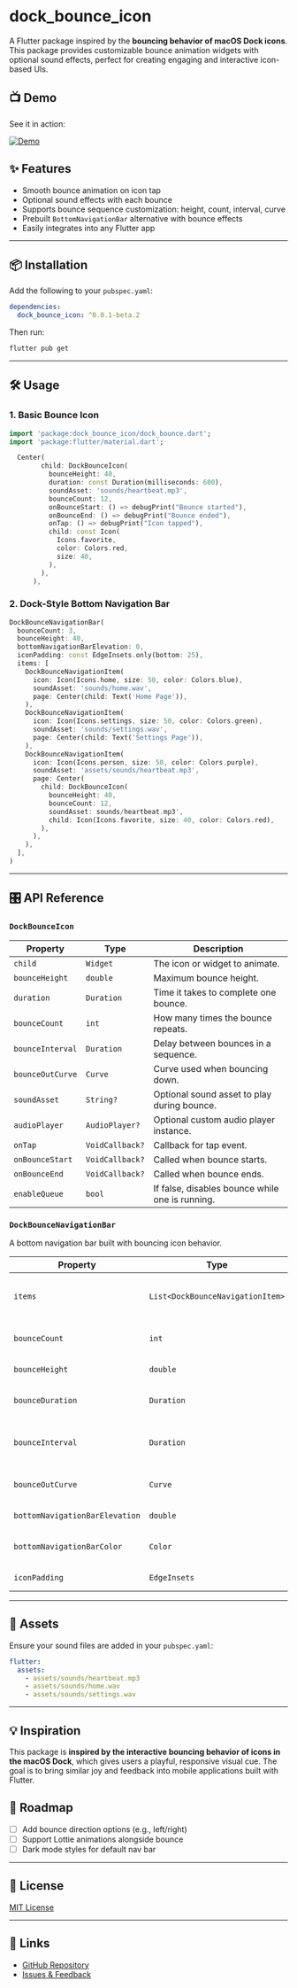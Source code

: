 # dock_bounce_icon

A Flutter package inspired by the **bouncing behavior of macOS Dock icons**. This package provides customizable bounce animation widgets with optional sound effects, perfect for creating engaging and interactive icon-based UIs.



## 📺 Demo

See it in action:

[![Demo](https://img.youtube.com/vi/2a8VWyNKbmc/0.jpg)](https://www.youtube.com/watch?v=2a8VWyNKbmc)



## ✨ Features

- Smooth bounce animation on icon tap
- Optional sound effects with each bounce
- Supports bounce sequence customization: height, count, interval, curve
- Prebuilt `BottomNavigationBar` alternative with bounce effects
- Easily integrates into any Flutter app

---

## 📦 Installation

Add the following to your `pubspec.yaml`:

```yaml
dependencies:
  dock_bounce_icon: ^0.0.1-beta.2
````

Then run:

```bash
flutter pub get
```

---

## 🛠️ Usage

### 1. Basic Bounce Icon

```dart
import 'package:dock_bounce_icon/dock_bounce.dart';
import 'package:flutter/material.dart';

  Center(
        child: DockBounceIcon(
          bounceHeight: 40,
          duration: const Duration(milliseconds: 600),
          soundAsset: 'sounds/heartbeat.mp3',
          bounceCount: 12,
          onBounceStart: () => debugPrint("Bounce started"),
          onBounceEnd: () => debugPrint("Bounce ended"),
          onTap: () => debugPrint("Icon tapped"),
          child: const Icon(
            Icons.favorite,
            color: Colors.red,
            size: 40,
          ),
        ),
      ),
```

### 2. Dock-Style Bottom Navigation Bar

```dart
DockBounceNavigationBar(
  bounceCount: 3,
  bounceHeight: 40,
  bottomNavigationBarElevation: 0,
  iconPadding: const EdgeInsets.only(bottom: 25),
  items: [
    DockBounceNavigationItem(
      icon: Icon(Icons.home, size: 50, color: Colors.blue),
      soundAsset: 'sounds/home.wav',
      page: Center(child: Text('Home Page')),
    ),
    DockBounceNavigationItem(
      icon: Icon(Icons.settings, size: 50, color: Colors.green),
      soundAsset: 'sounds/settings.wav',
      page: Center(child: Text('Settings Page')),
    ),
    DockBounceNavigationItem(
      icon: Icon(Icons.person, size: 50, color: Colors.purple),
      soundAsset: 'assets/sounds/heartbeat.mp3',
      page: Center(
        child: DockBounceIcon(
          bounceHeight: 40,
          bounceCount: 12,
          soundAsset: sounds/heartbeat.mp3',
          child: Icon(Icons.favorite, size: 40, color: Colors.red),
        ),
      ),
    ),
  ],
)
```

---

## 🎛️ API Reference

### `DockBounceIcon`

| Property         | Type            | Description                                     |
| ---------------- | --------------- | ----------------------------------------------- |
| `child`          | `Widget`        | The icon or widget to animate.                  |
| `bounceHeight`   | `double`        | Maximum bounce height.                          |
| `duration`       | `Duration`      | Time it takes to complete one bounce.           |
| `bounceCount`    | `int`           | How many times the bounce repeats.              |
| `bounceInterval` | `Duration`      | Delay between bounces in a sequence.            |
| `bounceOutCurve` | `Curve`         | Curve used when bouncing down.                  |
| `soundAsset`     | `String?`       | Optional sound asset to play during bounce.     |
| `audioPlayer`    | `AudioPlayer?`  | Optional custom audio player instance.          |
| `onTap`          | `VoidCallback?` | Callback for tap event.                         |
| `onBounceStart`  | `VoidCallback?` | Called when bounce starts.                      |
| `onBounceEnd`    | `VoidCallback?` | Called when bounce ends.                        |
| `enableQueue`    | `bool`          | If false, disables bounce while one is running. |

### `DockBounceNavigationBar`

A bottom navigation bar built with bouncing icon behavior.

| Property                       | Type                             | Description                          |
| ------------------------------ | -------------------------------- | ------------------------------------ |
| `items`                        | `List<DockBounceNavigationItem>` | Navigation items with bounce + page. |
| `bounceCount`                  | `int`                            | Number of bounces on item tap.       |
| `bounceHeight`                 | `double`                         | Bounce height.                       |
| `bounceDuration`               | `Duration`                       | Duration of each bounce.             |
| `bounceInterval`               | `Duration`                       | Interval between bounce repetitions. |
| `bounceOutCurve`               | `Curve`                          | Curve for bounce return.             |
| `bottomNavigationBarElevation` | `double`                         | Elevation of nav bar.                |
| `bottomNavigationBarColor`     | `Color`                          | Background color of nav bar.         |
| `iconPadding`                  | `EdgeInsets`                     | Padding for icons.                   |

---

## 📁 Assets

Ensure your sound files are added in your `pubspec.yaml`:

```yaml
flutter:
  assets:
    - assets/sounds/heartbeat.mp3
    - assets/sounds/home.wav
    - assets/sounds/settings.wav
```

---

## 💡 Inspiration

This package is **inspired by the interactive bouncing behavior of icons in the macOS Dock**, which gives users a playful, responsive visual cue. The goal is to bring similar joy and feedback into mobile applications built with Flutter.


## 🚧 Roadmap

* [ ] Add bounce direction options (e.g., left/right)
* [ ] Support Lottie animations alongside bounce
* [ ] Dark mode styles for default nav bar

---

## 📄 License

[MIT License](https://github.com/mo7amedaliEbaid/bounce_icon/blob/main/LICENSE)

---

## 🔗 Links

* [GitHub Repository](https://github.com/mo7amedaliEbaid/bounce_icon.git)
* [Issues & Feedback](https://github.com/mo7amedaliEbaid/bounce_icon/issues)


